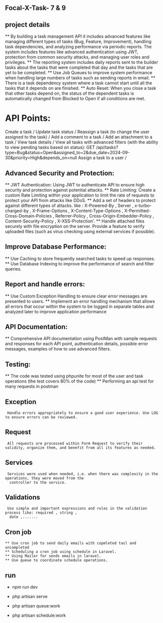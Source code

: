 ## Focal-X-Task- 7 & 9

## project details 

** By building a task management API it includes advanced features like managing different types of tasks (Bug, Feature,
  Improvement), handling task dependencies, and analyzing performance via periodic reports. The system includes features
  like advanced authentication using JWT, protection from common security attacks, and managing user roles and
  privileges.
** The reporting system includes daily reports sent to the builder tasks about the tasks that were completed that day and
  the tasks that are yet to be completed.
** Use Job Queues to improve system performance when handling large numbers of tasks such as sending reports in email.
** There is a task dependency system where a task cannot start until all the tasks that it depends on are finished.
** Auto Reset: When you close a task that other tasks depend on, the status of the dependent tasks is automatically
  changed from Blocked to Open if all conditions are met.

# API Points:

Create a task / Update task status / Reassign a task (to change the user assigned to the task) / Add a comment to a
task /
Add an attachment to a task /
View task details /
View all tasks with advanced filters (with the ability to view pending tasks based on status): GET
/api/tasks?type=Bug&status=Open&assigned_to=2&due_date=2024-09-30&priority=High&depends_on=null
Assign a task to a user /

## Advanced Security and Protection:

** JWT Authentication: Using JWT to authenticate API to ensure high security and protection against potential attacks.
** Rate Limiting: Create a custom Rate Limiting within your application to limit the rate of requests to protect your API
  from attacks like DDoS.
** Add a set of headers to protect against different types of attacks. like : X-Powered-By , Server ,
  x-turbo-charged-by , X-Frame-Options , X-Content-Type-Options , X-Permitted-Cross-Domain-Policies , Referrer-Policy ,
  Cross-Origin-Embedder-Policy , Content-Security-Policy , X-XSS-Protection'.
** Handle attached files securely with file encryption on the server. Provide a feature to verify uploaded files (such as
  virus checking using external services if possible).

## Improve Database Performance:

** Use Caching to store frequently searched tasks to speed up responses.
** Use Database Indexing to improve the performance of search and filter queries.

## Report and handle errors:

** Use Custom Exception Handling to ensure clear error messages are presented to users.
** Implement an error handling mechanism that allows all errors that occur within the system to be logged in separate
  tables and analyzed later to improve application performance

## API Documentation:

** Comprehensive API documentation using PostMan with sample requests and responses for each API point, authentication
  details, possible error messages, examples of how to use advanced filters.

## Testing:

** The code was tested using phpunite for most of the user and task operations (the test covers 80% of the code)
** Performing an api test for many requests in postman

## Exception

     Handle errors appropriately to ensure a good user experience. Use LOG to ensure errors can be reviewed.

## Request

     All requests are processed within Form Request to verify their validity, organize them, and benefit from all its features as needed.

## Services

     Services were used when needed, i.e. when there was complexity in the operations, they were moved from the
      controller to the service.

## Validations

     Use simple and important expressions and rules in the validation process like: required , string ,
      date ,.......

## Cron job

    ** Use cron job to send daily emails with copmleted tasl and uncompleted
    ** Scheduling a cron job using schedule in Laravel.
    ** Using Mailer for sends emails in laravel.
    ** Use queue to coordinate schedule operations.

## run

- npm run dev

- php artisan serve

- php artisan queue:work

- php artisan schedule:work 
